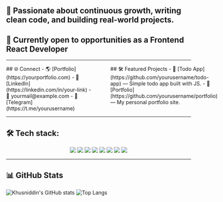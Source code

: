 ## 🚀 Passionate about continuous growth, writing clean code, and building real-world projects.  
## 🎯 Currently open to opportunities as a **Frontend React Developer**

---

<div style="display: flex; justify-content: space-between; align-items: flex-start; gap: 20px;">

<div style="flex: 0 0 48%;">
## 🌐 Connect
- 🌎 [Portfolio](https://yourportfolio.com)
- 💼 [LinkedIn](https://linkedin.com/in/your-link)
- 📧 yourmail@example.com
- 💬 [Telegram](https://t.me/yourusername)
</div>

<div style="flex: 0 0 2px; background-color: #000;"></div>

<div style="flex: 0 0 48%;">
## 🛠️ Featured Projects
- 🔗 [Todo App](https://github.com/yourusername/todo-app) — Simple todo app built with JS.
- 🔗 [Portfolio](https://github.com/yourusername/portfolio) — My personal portfolio site.
</div>

</div>


---

## 🛠️ Tech stack:
<p align="center">
  <img src="https://img.shields.io/badge/HTML-E34F26?style=for-the-badge&logo=html5&logoColor=white&gradient=red,orange"/>
  <img src="https://img.shields.io/badge/CSS-1572B6?style=for-the-badge&logo=css3&logoColor=white&gradient=blue,cyan"/>
  <img src="https://img.shields.io/badge/Sass-CC6699?style=for-the-badge&logo=sass&logoColor=white&gradient=pink,purple"/>
  <img src="https://img.shields.io/badge/Bootstrap-7952B3?style=for-the-badge&logo=bootstrap&logoColor=white&gradient=purple,indigo"/>
  <img src="https://img.shields.io/badge/JavaScript-F7DF1E?style=for-the-badge&logo=javascript&logoColor=black&gradient=yellow,orange"/>
  <img src="https://img.shields.io/badge/React-61DAFB?style=for-the-badge&logo=react&logoColor=black&gradient=cyan,blue"/>
  <img src="https://img.shields.io/badge/TailwindCSS-06B6D4?style=for-the-badge&logo=tailwind-css&logoColor=white&gradient=cyan,blue"/>
  <img src="https://img.shields.io/badge/Git-F05032?style=for-the-badge&logo=git&logoColor=white&gradient=red,orange"/>
</p>

---

## 📊 GitHub Stats
![Khusniddin's GitHub stats](https://github-readme-stats.vercel.app/api?username=yourusername&show_icons=true&theme=tokyonight)
![Top Langs](https://github-readme-stats.vercel.app/api/top-langs/?username=yourusername&layout=compact&theme=tokyonight)
